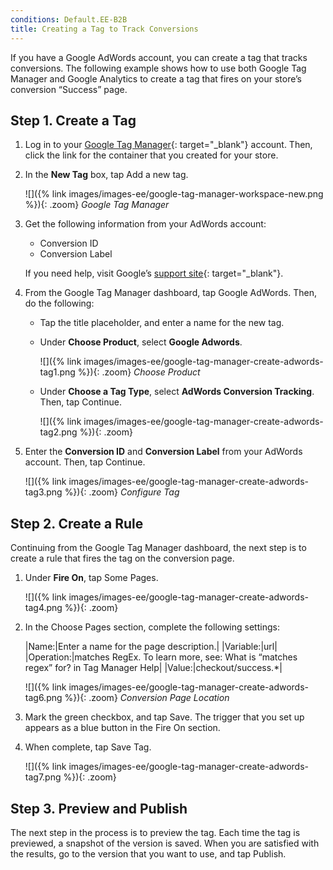 ```yaml
---
conditions: Default.EE-B2B
title: Creating a Tag to Track Conversions
---
```


If you have a Google AdWords account, you can create a tag that tracks conversions. The following example shows how to use both Google Tag Manager and Google Analytics to create a tag that fires on your store’s conversion “Success” page.

## Step 1. Create a Tag

1. Log in to your [Google Tag Manager][1]{: target="_blank"} account. Then, click the link for the container that you created for your store.

1. In the **New Tag** box, tap <span class="btn">Add a new tag</span>.

    ![]({% link images/images-ee/google-tag-manager-workspace-new.png %}){: .zoom}
    *Google Tag Manager*

1. Get the following information from your AdWords account:

    * Conversion ID
    * Conversion Label

    If you need help, visit Google’s [support site][2]{: target="_blank"}.

1. From the Google Tag Manager dashboard, tap <span class="btn">Google AdWords</span>. Then, do the following:

    * Tap the title placeholder, and enter a name for the new tag.

    * Under **Choose Product**, select **Google Adwords**.

        ![]({% link images/images-ee/google-tag-manager-create-adwords-tag1.png %}){: .zoom}
        *Choose Product*

    * Under **Choose a Tag Type**, select **AdWords Conversion Tracking**. Then, tap <span class="btn">Continue</span>.

        ![]({% link images/images-ee/google-tag-manager-create-adwords-tag2.png %}){: .zoom}

1. Enter the **Conversion ID** and **Conversion Label** from your AdWords account. Then, tap <span class="btn">Continue</span>.

    ![]({% link images/images-ee/google-tag-manager-create-adwords-tag3.png %}){: .zoom}
    *Configure Tag*

## Step 2. Create a Rule

Continuing from the Google Tag Manager dashboard, the next step is to create a rule that fires the tag on the conversion page.

1. Under **Fire On**, tap <span class="btn">Some Pages</span>.

    ![]({% link images/images-ee/google-tag-manager-create-adwords-tag4.png %}){: .zoom}

1. In the Choose Pages section, complete the following settings:

    |Name:|Enter a name for the page description.|
    |Variable:|url|
    |Operation:|matches RegEx. To learn more, see: What is “matches regex” for? in Tag Manager Help|
    |Value:|checkout/success.*|

    ![]({% link images/images-ee/google-tag-manager-create-adwords-tag6.png %}){: .zoom}
    *Conversion Page Location*

1. Mark the green checkbox, and tap <span class="btn">Save</span>. The trigger that you set up appears as a blue button in the Fire On section.

1. When complete, tap <span class="btn">Save Tag</span>.

    ![]({% link images/images-ee/google-tag-manager-create-adwords-tag7.png %}){: .zoom}

## Step 3. Preview and Publish

The next step in the process is to preview the tag. Each time the tag is previewed, a snapshot of the version is saved. When you are satisfied with the results, go to the version that you want to use, and tap <span class="btn">Publish.</span>

[1]: https://www.google.com/tagmanager/
[2]: https://support.google.com/tagmanager/answer/6105160?hl=en
